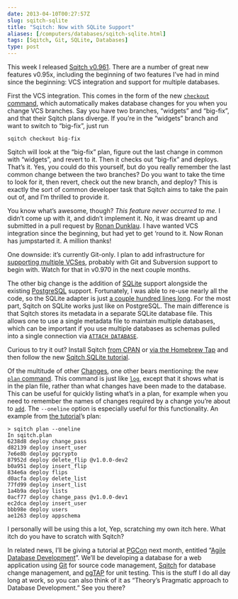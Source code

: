 ```yaml
--- 
date: 2013-04-10T00:27:57Z
slug: sqitch-sqlite
title: "Sqitch: Now with SQLite Support"
aliases: [/computers/databases/sqitch-sqlite.html]
tags: [Sqitch, Git, SQLite, Databases]
type: post
---
```


This week I released [Sqitch v0.961]. There are a number of great new features
v0.95x, including the beginning of two features I’ve had in mind since the
beginning: VCS integration and support for multiple databases.

First the VCS integration. This comes in the form of the new [`checkout`
command], which automatically makes database changes for you when you change VCS
branches. Say you have two branches, “widgets” and “big-fix”, and that their
Sqitch plans diverge. If you’re in the “widgets” branch and want to switch to
“big-fix”, just run

    sqitch checkout big-fix

Sqitch will look at the “big-fix” plan, figure out the last change in common
with “widgets”, and revert to it. Then it checks out “big-fix” and deploys.
That’s it. Yes, you could do this yourself, but do you really remember the last
common change between the two branches? Do you want to take the time to look for
it, then revert, check out the new branch, and deploy? This is exactly the sort
of common developer task that Sqitch aims to take the pain out of, and I’m
thrilled to provide it.

You know what’s awesome, though? *This feature never occurred to me.* I didn’t
come up with it, and didn’t implement it. No, it was dreamt up and submitted in
a pull request by [Ronan Dunklau]. I have wanted VCS integration since the
beginning, but had yet to get ‘round to it. Now Ronan has jumpstarted it. A
million thanks!

One downside: it’s currently Git-only. I plan to add infrastructure for
[supporting multiple VCSes], probably with Git and Subversion support to begin
with. Watch for that in v0.970 in the next couple months.

The other big change is the addition of [SQLite] support alongside the existing
[PostgreSQL] support. Fortunately, I was able to re-use nearly all the code, so
the SQLite adapter is just [a couple hundred lines long]. For the most part,
Sqitch on SQLite works just like on PostgreSQL. The main difference is that
Sqitch stores its metadata in a separate SQLite database file. This allows one
to use a single metadata file to maintain multiple databases, which can be
important if you use multiple databases as schemas pulled into a single
connection via [`ATTACH DATABASE`].

Curious to try it out? Install Sqitch [from CPAN] or [via the Homebrew Tap] and
then follow the new [Sqitch SQLite tutorial].

Of the multitude of other [Changes], one other bears mentioning: the new [`plan`
command]. This command is just like [`log`], except that it shows what is in the
plan file, rather than what changes have been made to the database. This can be
useful for quickly listing what’s in a plan, for example when you need to
remember the names of changes required by a change you’re about to [`add`]. The
`--oneline` option is especially useful for this functionality. An example from
[the tutorial]’s plan:

    > sqitch plan --oneline
    In sqitch.plan
    6238d8 deploy change_pass
    d82139 deploy insert_user
    7e6e8b deploy pgcrypto
    87952d deploy delete_flip @v1.0.0-dev2
    b0a951 deploy insert_flip
    834e6a deploy flips
    d0acfa deploy delete_list
    77fd99 deploy insert_list
    1a4b9a deploy lists
    0acf77 deploy change_pass @v1.0.0-dev1
    ec2dca deploy insert_user
    bbb98e deploy users
    ae1263 deploy appschema

I personally will be using this a lot, Yep, scratching my own itch here. What
itch do you have to scratch with Sqitch?

In related news, I’ll be giving a tutorial at [PGCon] next month, entitled
“[Agile Database Development]”. We’ll be developing a database for a web
application using [Git] for source code management, [Sqitch] for database change
management, and [pgTAP] for unit testing. This is the stuff I do all day long at
work, so you can also think of it as “Theory’s Pragmatic approach to Database
Development.” See you there?

  [Sqitch v0.961]: https://metacpan.org/release/DWHEELER/App-Sqitch-0.961/
  [`checkout` command]: https://metacpan.org/module/sqitch-checkout
  [Ronan Dunklau]: https://github.com/rdunklau/
  [supporting multiple VCSes]: https://github.com/theory/sqitch/issues/25
  [SQLite]: https://sqlite.org/
  [PostgreSQL]: https://postgresql.org/
  [a couple hundred lines long]: https://github.com/theory/sqitch/blob/master/lib/App/Sqitch/Engine/sqlite.pm
  [`ATTACH DATABASE`]: https://www.sqlite.org/lang_attach.html
  [from CPAN]: https://metacpan.org/release/App-Sqitch
  [via the Homebrew Tap]: https://github.com/theory/homebrew-sqitch
  [Sqitch SQLite tutorial]: https://metacpan.org/module/sqitchtutorial-sqlite
  [Changes]: https://metacpan.org/source/DWHEELER/App-Sqitch-0.961/Changes
  [`plan` command]: https://metacpan.org/module/sqitch-plan
  [`log`]: https://metacpan.org/module/sqitch-log
  [`add`]: https://metacpan.org/module/sqitch-add
  [the tutorial]: https://metacpan.org/module/sqitchtutorial
  [PGCon]: http://pgcon.org/2013/
  [Agile Database Development]: https://www.pgcon.org/2013/schedule/events/615.en.html
  [Git]: http://git-scm.com/
  [Sqitch]: https://sqitch.org/
  [pgTAP]: https://pgtap.org/
